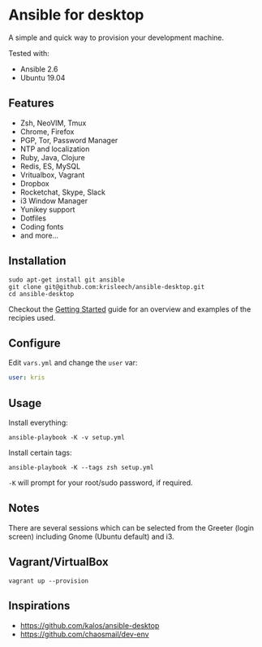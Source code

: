 # Ansible for desktop

A simple and quick way to provision your development machine.

Tested with:

* Ansible 2.6
* Ubuntu 19.04

## Features

- Zsh, NeoVIM, Tmux
- Chrome, Firefox
- PGP, Tor, Password Manager
- NTP and localization
- Ruby, Java, Clojure
- Redis, ES, MySQL
- Vritualbox, Vagrant
- Dropbox
- Rocketchat, Skype, Slack
- i3 Window Manager
- Yunikey support
- Dotfiles
- Coding fonts
- and more...

## Installation

```
sudo apt-get install git ansible
git clone git@github.com:krisleech/ansible-desktop.git
cd ansible-desktop
```

Checkout the [Getting Started](https://github.com/krisleech/ansible-desktop/wiki/Getting-started) guide
for an overview and examples of the recipies used.

## Configure

Edit `vars.yml` and change the `user` var:

```yaml
user: kris
```

## Usage

Install everything:

    ansible-playbook -K -v setup.yml

Install certain tags:

    ansible-playbook -K --tags zsh setup.yml

`-K` will prompt for your root/sudo password, if required.

## Notes

There are several sessions which can be selected from the Greeter (login
screen) including Gnome (Ubuntu default) and i3.

## Vagrant/VirtualBox

```
vagrant up --provision
```

## Inspirations

* https://github.com/kalos/ansible-desktop
* https://github.com/chaosmail/dev-env
